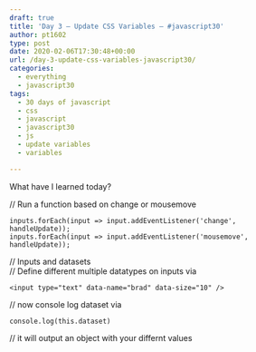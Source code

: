 ```yaml
---
draft: true
title: 'Day 3 – Update CSS Variables – #javascript30'
author: pt1602
type: post
date: 2020-02-06T17:30:48+00:00
url: /day-3-update-css-variables-javascript30/
categories:
  - everything
  - javascript30
tags:
  - 30 days of javascript
  - css
  - javascript
  - javascript30
  - js
  - update variables
  - variables

---
```

What have I learned today?

// Run a function based on change or mousemove

`inputs.forEach(input => input.addEventListener('change', handleUpdate));`  
`inputs.forEach(input => input.addEventListener('mousemove', handleUpdate));`

// Inputs and datasets  
// Define different multiple datatypes on inputs via

`<input type="text" data-name="brad" data-size="10" />`

// now console log dataset via

`console.log(this.dataset)`

// it will output an object with your differnt values